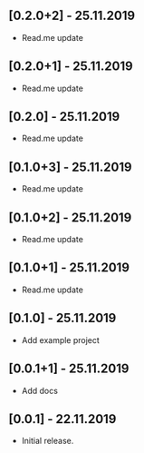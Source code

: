 ## [0.2.0+2] - 25.11.2019

* Read.me update

## [0.2.0+1] - 25.11.2019

* Read.me update

## [0.2.0] - 25.11.2019

* Read.me update

## [0.1.0+3] - 25.11.2019

* Read.me update

## [0.1.0+2] - 25.11.2019

* Read.me update

## [0.1.0+1] - 25.11.2019

* Read.me update

## [0.1.0] - 25.11.2019

* Add example project

## [0.0.1+1] - 25.11.2019

* Add docs

## [0.0.1] - 22.11.2019

* Initial release.
